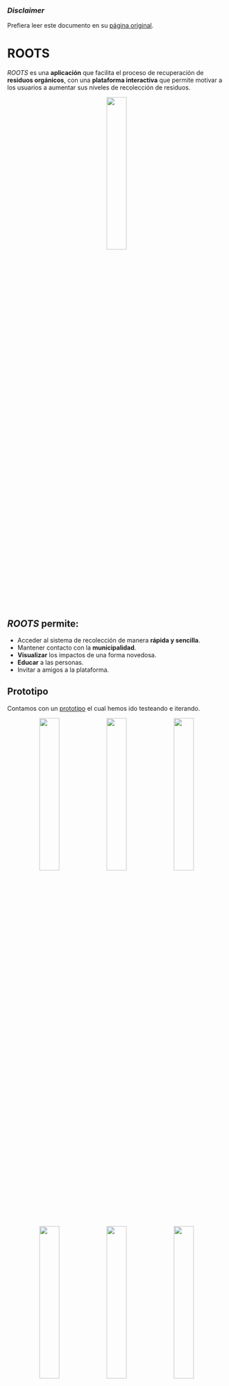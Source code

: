 ### *Disclaimer*
Prefiera leer este documento en su [página original]().

# ROOTS

*ROOTS* es una **aplicación** que facilita el proceso de recuperación de **residuos orgánicos**, con una **plataforma interactiva** que permite motivar a los usuarios a aumentar sus niveles de recolección de residuos. 

<div align=center>
  <img height=30% width=30% src="https://github.com/0wulf/roots-frontend/assets/101217121/341e80f9-a804-4bad-bd1d-f299165c8299">
</div>

## *ROOTS* permite:
* Acceder al sistema de recolección de manera **rápida y sencilla**.
* Mantener contacto con la **municipalidad**.
* **Visualizar** los impactos de una forma novedosa.
* **Educar** a las personas.
* Invitar a amigos a la plataforma.

## Prototipo
Contamos con un [prototipo](https://www.figma.com/proto/fVerwk6SUqxPyG2U9HON7o/EducApp?node-id=167-22&starting-point-node-id=147%3A3) el cual hemos ido testeando e iterando.


<div align=center>
  <img height=30% width=30% src="https://github.com/0wulf/roots-frontend/assets/101217121/d8ccd98a-3c4f-4a7e-bfe5-99c0f174b3e1">
  <img height=30% width=30% src="https://github.com/0wulf/roots-frontend/assets/101217121/2bae1978-00bd-4e62-b663-2ae50890b014">
  <img height=30% width=30% src="https://github.com/0wulf/roots-frontend/assets/101217121/a3c077df-5dab-4394-bbc1-e0f541b83cbe">
  <img height=30% width=30% src="https://github.com/0wulf/roots-frontend/assets/101217121/f815647e-19bb-4280-8c0f-ebbf6c91585a">
  <img height=30% width=30% src="https://github.com/0wulf/roots-frontend/assets/101217121/6bd822d3-84af-4c44-b451-61d29757dc6f">
  <img height=30% width=30% src="https://github.com/0wulf/roots-frontend/assets/101217121/36f25fdf-ab6b-49b7-bc6a-a34be2ce11f2">
</div>

<div align=center>
  <img height=30% width=30% src="https://github.com/0wulf/roots-frontend/assets/101217121/0e966f16-fb17-4590-a6c9-7a70e4bbdd44">
  <img height=30% width=30% src="https://github.com/0wulf/roots-frontend/assets/101217121/cca51956-17ef-48a4-87a4-6eaef56f65ca">
</div>

## Arquitectura
ROOTS es una plataforma con una arquitectura MVC compuesta por una base de datos de Postgres, una interfaz de aplicación  y una interfaz de usuario.

<div align=center>
  <img height=60% width=60% src="https://github.com/0wulf/roots-frontend/assets/101217121/0d6b15e6-8198-4601-9313-48c2a02b17a2">
</div>

### Base de datos
El sistema de bases de datos utiliza Postgres. Acá almacenamos la información que manipula la aplicación y tiene un modelo E/R como sigue:

<div align=center>
  <img height=50% width=50% src="https://github.com/0wulf/roots-frontend/assets/101217121/d068a9b0-ef39-4be0-b8d1-d70c1f0b22ed">
</div>

### [roots-api](https://roots-api.onrender.com)
Contamos con una interfaz de aplicación (API montada en `node.js + koa + sequelize`) que nos permite calcular las estimaciones del impacto de los usuarios y almacenar esta información en la base de datos.

<div align=center>
  <img height=80% width=80% src="https://github.com/0wulf/roots-frontend/assets/101217121/565f6595-18d3-4abf-8d4c-5459909ee682">
</div>

#### ¿Cómo estimamos el impacto?
Hemos generado un modelo en base a datos confiables, el cual permite estimar la cantidad de RROO que genera un usuario. Luego esta cantidad se traduce a diversas unidades (e.g. reducción de la huella de carbono, compost generado, etc.) que permiten mostrar el impacto del usuario.

### [UI](https://roots-chile.netlify.app/)
Hemos comenzado el desarrollo de la interfaz de usuario, inspirados, evidentemente, en el [prototipo actual](#ROOTS##prototipo). Esta interfaz funciona como una prueba de concepto de lo mostrado en el prototipo y permite construir un producto mínimo viable

<div align=center>
  <img height=30% width=30% src="https://github.com/0wulf/roots-frontend/assets/101217121/6523bc20-e40c-4104-8763-79f40786581c">
  <img height=30% width=30% src="https://github.com/0wulf/roots-frontend/assets/101217121/3d036f00-9370-4f58-8fb4-7260b60da6ea">
</div>


